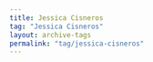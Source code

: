 ```yaml
---
title: Jessica Cisneros
tag: "Jessica Cisneros"
layout: archive-tags
permalink: "tag/jessica-cisneros"
---
```

